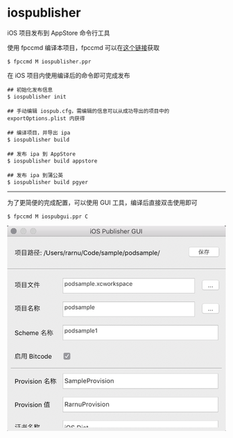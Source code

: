 # iospublisher

iOS 项目发布到 AppStore 命令行工具

使用 fpccmd 编译本项目，fpccmd 可以在[这个链接](https://github.com/rarnu/fpccmd)获取

```
$ fpccmd M iospublisher.ppr
```

在 iOS 项目内使用编译后的命令即可完成发布

```
## 初始化发布信息
$ iospublisher init

## 手动编辑 iospub.cfg，需编辑的信息可以从成功导出的项目中的 exportOptions.plist 内获得

## 编译项目，并导出 ipa
$ iospublisher build

## 发布 ipa 到 AppStore
$ iospublisher build appstore

## 发布 ipa 到蒲公英
$ iospublisher build pgyer
```

- - -

为了更简便的完成配置，可以使用 GUI 工具，编译后直接双击使用即可

```
$ fpccmd M iospubgui.ppr C
```

![](https://github.com/rarnu/iospublisher/blob/master/Screenshot.png)

